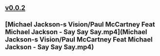 ## [v0.0.2](https://github.com/littleflute/Michael-Jackson/edit/master/README.md)
## [Michael Jackson-s Vision/Paul McCartney Feat Michael Jackson - Say Say Say.mp4](Michael Jackson-s Vision/Paul McCartney Feat Michael Jackson - Say Say Say.mp4)

